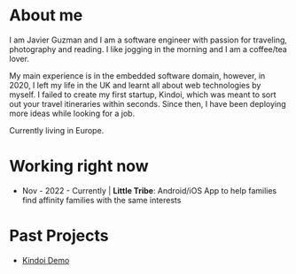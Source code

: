 # About me

I am Javier Guzman and I am a software engineer with passion for traveling, photography and reading. I like jogging in the morning and I am a coffee/tea lover.

My main experience is in the embedded software domain, however, in 2020, I left my life in the UK and learnt all about web technologies by myself. I failed to create my first startup, Kindoi, which was meant to sort out your travel itineraries within seconds. Since then, I have been deploying more ideas while looking for a job.

Currently living in Europe.

# Working right now

* Nov - 2022 - Currently | **Little Tribe**: Android/iOS App to help families find affinity families with the same interests

# Past Projects

* [Kindoi Demo](https://www.youtube.com/watch?v=GEFlbBDr_Rw)
